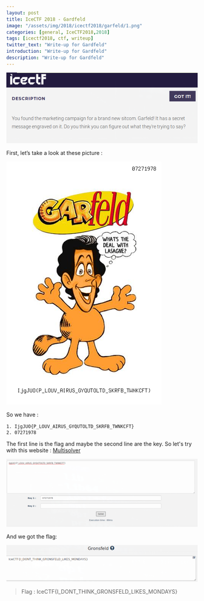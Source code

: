```yaml
---
layout: post
title: IceCTF 2018 - Gardfeld
image: "/assets/img/2018/icectf2018/garfeld/1.png"
categories: [general, IceCTF2018,2018]
tags: [icectf2018, ctf, writeup]
twitter_text: "Write-up for Gardfeld"
introduction: "Write-up for Gardfeld"
description: "Write-up for Gardfeld"
---
```


![](/assets/img/2018/icectf2018/garfeld/1.png)

First, let’s take a look at these picture :

![](/assets/img/2018/icectf2018/garfeld/2.png)

So we have :

```
1. IjgJUO{P_LOUV_AIRUS_GYQUTOLTD_SKRFB_TWNKCFT}
2. 07271978
```

The first line is the flag and maybe the second line are the key. So let's try with this website : [Multisolver](https://geocaching.dennistreysa.de/multisolver/index.html)

![](/assets/img/2018/icectf2018/garfeld/3.png)

And we got the flag:

![](/assets/img/2018/icectf2018/garfeld/4.png)

> Flag : IceCTF{I_DONT_THINK_GRONSFELD_LIKES_MONDAYS}
